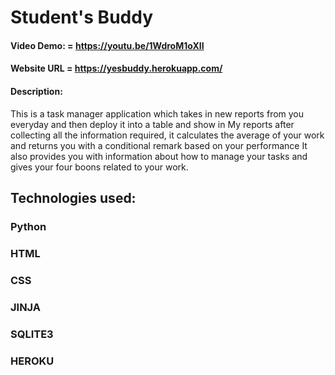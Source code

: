 # Student's Buddy
 
#### Video Demo: = https://youtu.be/1WdroM1oXII

#### Website URL = https://yesbuddy.herokuapp.com/

#### Description: 
This is a task manager application which takes in new reports from you everyday
and then deploy it into a table and show in My reports
after collecting all the information required, it calculates the average of your work and returns you with 
a conditional remark based on your performance
It also provides you with information about how to manage your tasks and gives your four boons
related to your work.

## Technologies used:
 ### Python
 ### HTML
 ### CSS
 ### JINJA
 ### SQLITE3
 ### HEROKU
